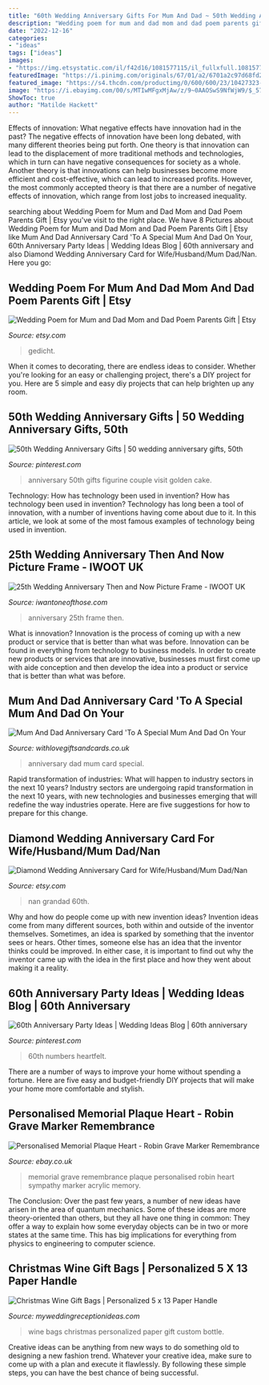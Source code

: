 ```yaml
---
title: "60th Wedding Anniversary Gifts For Mum And Dad ~ 50th Wedding Anniversary Gifts"
description: "Wedding poem for mum and dad mom and dad poem parents gift"
date: "2022-12-16"
categories:
- "ideas"
tags: ["ideas"]
images:
- "https://img.etsystatic.com/il/f42d16/1081577115/il_fullxfull.1081577115_pyie.jpg?version=0"
featuredImage: "https://i.pinimg.com/originals/67/01/a2/6701a2c97d68fd2ada50ed657bae6df0.jpg"
featured_image: "https://s4.thcdn.com/productimg/0/600/600/23/10427323-1302609958-557279.jpg"
image: "https://i.ebayimg.com/00/s/MTIwMFgxMjAw/z/9~0AAOSwS9NfWjW9/$_57.JPG"
ShowToc: true
author: "Matilde Hackett"
---
```



Effects of innovation: What negative effects have innovation had in the past?
The negative effects of innovation have been long debated, with many different theories being put forth. One theory is that innovation can lead to the displacement of more traditional methods and technologies, which in turn can have negative consequences for society as a whole. Another theory is that innovations can help businesses become more efficient and cost-effective, which can lead to increased profits. However, the most commonly accepted theory is that there are a number of negative effects of innovation, which range from lost jobs to increased inequality.

	

		
searching about Wedding Poem for Mum and Dad Mom and Dad Poem Parents Gift | Etsy you've visit to the right place. We have 8 Pictures about Wedding Poem for Mum and Dad Mom and Dad Poem Parents Gift | Etsy like Mum And Dad Anniversary Card &#039;To A Special Mum And Dad On Your, 60th Anniversary Party Ideas | Wedding Ideas Blog | 60th anniversary and also Diamond Wedding Anniversary Card for Wife/Husband/Mum Dad/Nan. Here you go:
		
    
## Wedding Poem For Mum And Dad Mom And Dad Poem Parents Gift | Etsy

<img loading=lazy src="https://i.etsystatic.com/9741729/r/il/d221d8/1203635126/il_794xN.1203635126_90n4.jpg" onerror="this.onerror=null;this.src='https://tse3.mm.bing.net/th?id=OIP.Afcsgt-yCyRDFFLikpoIkgHaJ5&amp;pid=15.1';" alt="Wedding Poem for Mum and Dad Mom and Dad Poem Parents Gift | Etsy">

_Source: etsy.com_

>gedicht. 

	

When it comes to decorating, there are endless ideas to consider. Whether you're looking for an easy or challenging project, there's a DIY project for you. Here are 5 simple and easy diy projects that can help brighten up any room.

    
## 50th Wedding Anniversary Gifts | 50 Wedding Anniversary Gifts, 50th

<img loading=lazy src="https://i.pinimg.com/originals/67/01/a2/6701a2c97d68fd2ada50ed657bae6df0.jpg" onerror="this.onerror=null;this.src='https://tse4.mm.bing.net/th?id=OIP.M0JCoWyoqZQ0ObnSF1E_WAAAAA&amp;pid=15.1';" alt="50th Wedding Anniversary Gifts | 50 wedding anniversary gifts, 50th">

_Source: pinterest.com_

>anniversary 50th gifts figurine couple visit golden cake. 

	

Technology: How has technology been used in invention?
How has technology been used in invention? Technology has long been a tool of innovation, with a number of inventions having come about due to it. In this article, we look at some of the most famous examples of technology being used in invention.

    
## 25th Wedding Anniversary Then And Now Picture Frame - IWOOT UK

<img loading=lazy src="https://s4.thcdn.com/productimg/0/600/600/23/10427323-1302609958-557279.jpg" onerror="this.onerror=null;this.src='https://tse1.mm.bing.net/th?id=OIP.141kqU6LCSbyErkxwah08AHaHa&amp;pid=15.1';" alt="25th Wedding Anniversary Then and Now Picture Frame - IWOOT UK">

_Source: iwantoneofthose.com_

>anniversary 25th frame then. 

	

What is innovation?
Innovation is the process of coming up with a new product or service that is better than what was before. Innovation can be found in everything from technology to business models. In order to create new products or services that are innovative, businesses must first come up with aide conception and then develop the idea into a product or service that is better than what was before.

    
## Mum And Dad Anniversary Card &#039;To A Special Mum And Dad On Your

<img loading=lazy src="https://www.withlovegiftsandcards.co.uk/beta/wp-content/uploads/2020/02/20200219135955_014-scaled.jpg" onerror="this.onerror=null;this.src='https://tse4.mm.bing.net/th?id=OIP.V6QvoZsegNG_RrkUwAheogHaKU&amp;pid=15.1';" alt="Mum And Dad Anniversary Card &#039;To A Special Mum And Dad On Your">

_Source: withlovegiftsandcards.co.uk_

>anniversary dad mum card special. 

	

Rapid transformation of industries: What will happen to industry sectors in the next 10 years?
Industry sectors are undergoing rapid transformation in the next 10 years, with new technologies and businesses emerging that will redefine the way industries operate. Here are five suggestions for how to prepare for this change.

    
## Diamond Wedding Anniversary Card For Wife/Husband/Mum Dad/Nan

<img loading=lazy src="https://img.etsystatic.com/il/f42d16/1081577115/il_fullxfull.1081577115_pyie.jpg?version=0" onerror="this.onerror=null;this.src='https://tse2.mm.bing.net/th?id=OIP.ttdlT0F33eMDjZqH-hF3XQHaHb&amp;pid=15.1';" alt="Diamond Wedding Anniversary Card for Wife/Husband/Mum Dad/Nan">

_Source: etsy.com_

>nan grandad 60th. 

	

Why and how do people come up with new invention ideas?
Invention ideas come from many different sources, both within and outside of the inventor themselves. Sometimes, an idea is sparked by something that the inventor sees or hears. Other times, someone else has an idea that the inventor thinks could be improved. In either case, it is important to find out why the inventor came up with the idea in the first place and how they went about making it a reality.

    
## 60th Anniversary Party Ideas | Wedding Ideas Blog | 60th Anniversary

<img loading=lazy src="https://i.pinimg.com/originals/7a/c0/21/7ac021b1c59b51efbb32e73b724535a2.jpg" onerror="this.onerror=null;this.src='https://tse4.mm.bing.net/th?id=OIP.NH8OBbUPKarz7IwNQ3g-WgHaJ4&amp;pid=15.1';" alt="60th Anniversary Party Ideas | Wedding Ideas Blog | 60th anniversary">

_Source: pinterest.com_

>60th numbers heartfelt. 

	

There are a number of ways to improve your home without spending a fortune. Here are five easy and budget-friendly DIY projects that will make your home more comfortable and stylish.

    
## Personalised Memorial Plaque Heart - Robin Grave Marker Remembrance

<img loading=lazy src="https://i.ebayimg.com/00/s/MTIwMFgxMjAw/z/9~0AAOSwS9NfWjW9/$_57.JPG" onerror="this.onerror=null;this.src='https://tse2.mm.bing.net/th?id=OIP.Uvolp6B6FJEs7dztDHM6_AHaHa&amp;pid=15.1';" alt="Personalised Memorial Plaque Heart - Robin Grave Marker Remembrance">

_Source: ebay.co.uk_

>memorial grave remembrance plaque personalised robin heart sympathy marker acrylic memory. 

	

The Conclusion:
Over the past few years, a number of new ideas have arisen in the area of quantum mechanics. Some of these ideas are more theory-oriented than others, but they all have one thing in common: They offer a way to explain how some everyday objects can be in two or more states at the same time. This has big implications for everything from physics to engineering to computer science.

    
## Christmas Wine Gift Bags | Personalized 5 X 13 Paper Handle

<img loading=lazy src="https://myweddingreceptionideas.com/images/products/christmas/bags/custom-white-kraft-christmas-handle-wine-bags-lg.jpg" onerror="this.onerror=null;this.src='https://tse1.mm.bing.net/th?id=OIP.xQ9xN5bc3X0C7OyjQusYnQHaHa&amp;pid=15.1';" alt="Christmas Wine Gift Bags | Personalized 5 x 13 Paper Handle">

_Source: myweddingreceptionideas.com_

>wine bags christmas personalized paper gift custom bottle. 

	

Creative ideas can be anything from new ways to do something old to designing a new fashion trend. Whatever your creative idea, make sure to come up with a plan and execute it flawlessly. By following these simple steps, you can have the best chance of being successful.

